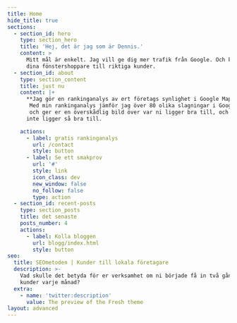 ```yaml
---
title: Home
hide_title: true
sections:
  - section_id: hero
    type: section_hero
    title: 'Hej, det är jag som är Dennis.'
    content: >
      Mitt mål är enkelt. Jag vill ge dig mer trafik från Google. Och konvertera
      dina fönstershoppare till riktiga kunder.
  - section_id: about
    type: section_content
    title: just nu
    content: |+
      **Jag gör en rankinganalys av ert företags synlighet i Google Maps.**
       Med min rankinganalys jämför jag över 80 olika slagningar i Google Maps
       och ger er en överskådlig bild över var ni ligger bra till, och var ni 
      inte ligger så bra till.

    actions:
      - label: gratis rankinganalys
        url: /contact
        style: button
      - label: Se ett smakprov
        url: '#'
        style: link
        icon_class: dev
        new_window: false
        no_follow: false
        type: action
  - section_id: recent-posts
    type: section_posts
    title: det senaste
    posts_number: 4
    actions:
      - label: Kolla bloggen
        url: blogg/index.html
        style: button
seo:
  title: SEOmetoden | Kunder till lokala företagare
  description: >-
    Vad skulle det betyda för er verksamhet om ni började få in två gånger fler
    kunder varje månad? 
  extra:
    - name: 'twitter:description'
      value: The preview of the Fresh theme
layout: advanced
---
```

